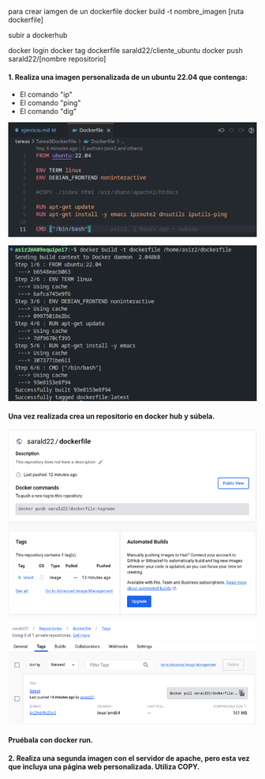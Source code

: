 para crear iamgen de un dockerfile
docker build -t nombre_imagen [ruta dockerfile]


subir a dockerhub

docker login
docker tag dockerfile sarald22/cliente_ubuntu
docker push sarald22/[nombre repositorio]

#### 1. Realiza una imagen personalizada de un ubuntu 22.04 que contenga:
- El comando "ip"
- El comando "ping"
- El comando "dig"

![dockerfile](https://github.com/sarald22/SRI/blob/main/tareas/Tarea9DockerFile/imagenes/dockerfile.png)

![dockerfilecreandose](https://github.com/sarald22/SRI/blob/main/tareas/Tarea9DockerFile/imagenes/dockerfilecreandose.png)


#### Una vez realizada crea un repositorio en docker hub y súbela.

![dockerhub](https://github.com/sarald22/SRI/blob/main/tareas/Tarea9DockerFile/imagenes/dockerhub.png)

![dockerhub2](https://github.com/sarald22/SRI/blob/main/tareas/Tarea9DockerFile/imagenes/dockerhub2.png)



#### Pruébala con docker run.



#### 2. Realiza una segunda imagen con el servidor de apache, pero esta vez que incluya una página web personalizada. Utiliza COPY.